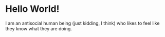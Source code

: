 # Hello World!

I am an antisocial human being (just kidding, I think) who likes to feel like they know what they are doing. 
